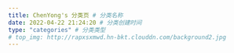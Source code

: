 ```yaml
---
title: ChenYong's 分类页 # 分类名称
date: 2022-04-22 21:24:20 # 分类创建时间
type: "categories" # 分类类型
# top_img: http://rapxsxmwd.hn-bkt.clouddn.com/background2.jpg
---
```

